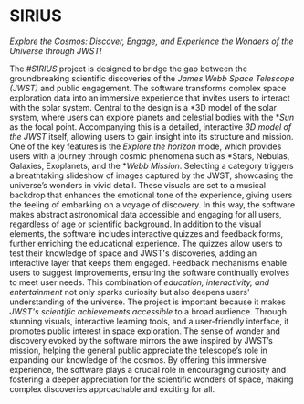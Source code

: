 # SIRIUS
*Explore the Cosmos: Discover, Engage, and Experience the Wonders of the Universe through JWST!*

The #*SIRIUS* project is designed to bridge the gap between the groundbreaking scientific discoveries of the *James Webb Space Telescope (JWST)* and public engagement. The software transforms complex space exploration data into an immersive experience that invites users to interact with the solar system. Central to the design is a *3D model of the solar system, where users can explore planets and celestial bodies with the **Sun* as the focal point. Accompanying this is a detailed, interactive *3D model of the JWST* itself, allowing users to gain insight into its structure and mission. One of the key features is the *Explore the horizon* mode, which provides users with a journey through cosmic phenomena such as *Stars, Nebulas, Galaxies, Exoplanets, and the **Webb Mission*. Selecting a category triggers a breathtaking slideshow of images captured by the JWST, showcasing the universe’s wonders in vivid detail. These visuals are set to a musical backdrop that enhances the emotional tone of the experience, giving users the feeling of embarking on a voyage of discovery. In this way, the software makes abstract astronomical data accessible and engaging for all users, regardless of age or scientific background. In addition to the visual elements, the software includes interactive quizzes and feedback forms, further enriching the educational experience. The quizzes allow users to test their knowledge of space and JWST's discoveries, adding an interactive layer that keeps them engaged. Feedback mechanisms enable users to suggest improvements, ensuring the software continually evolves to meet user needs. This combination of *education, interactivity, and entertainment* not only sparks curiosity but also deepens users' understanding of the universe.
The project is important because it makes *JWST's scientific achievements accessible* to a broad audience. Through stunning visuals, interactive learning tools, and a user-friendly interface, it promotes public interest in space exploration. The sense of wonder and discovery evoked by the software mirrors the awe inspired by JWST’s mission, helping the general public appreciate the telescope’s role in expanding our knowledge of the cosmos. By offering this immersive experience, the software plays a crucial role in encouraging curiosity and fostering a deeper appreciation for the scientific wonders of space, making complex discoveries approachable and exciting for all.
